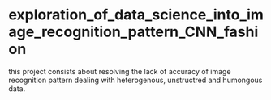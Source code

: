 # exploration_of_data_science_into_image_recognition_pattern_CNN_fashion
this project consists about resolving the lack of accuracy of image recognition pattern dealing with heterogenous, unstructred and humongous data.
